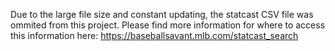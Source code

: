 Due to the large file size and constant updating, the statcast CSV file was ommited from this project. 
Please find more information for where to access this information here: https://baseballsavant.mlb.com/statcast_search
